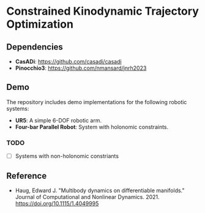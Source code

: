 # Constrained Kinodynamic Trajectory Optimization

## Dependencies
- **CasADi**: https://github.com/casadi/casadi
- **Pinocchio3**:  https://github.com/nmansard/jnrh2023

## Demo
The repository includes demo implementations for the following robotic systems:

- **UR5**: A simple 6-DOF robotic arm.
- **Four-bar Parallel Robot**: System with holonomic constraints.

### TODO
- [ ] Systems with non-holonomic constriants

## Reference
- Haug, Edward J. "Multibody dynamics on differentiable manifolds." Journal of Computational and Nonlinear Dynamics. 2021. https://doi.org/10.1115/1.4049995


